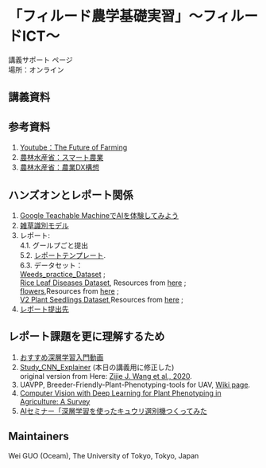 # 「フィルード農学基礎実習」～フィルードICT～
講義サポート ページ  
場所：オンライン

## 講義資料



## 参考資料
1. [Youtube：The Future of Farming](https://youtu.be/Qmla9NLFBvU)  
2. [農林水産省：スマート農業](https://www.maff.go.jp/j/kanbo/smart/)
3. [農林水産省：農業DX構想](https://www.maff.go.jp/j/press/kanbo/joho/210325.html)

## ハンズオンとレポート関係
1. [Google Teachable MachineでAIを体験してみよう](https://teachablemachine.withgoogle.com/)  
2. [雑草識別モデル](https://teachablemachine.withgoogle.com/models/1u_hCfzqq/)
3. レポート:  
4.1. グールプごと提出  
5.2. [レポートテンプレート](https://drive.google.com/file/d/1I4izPmT5CRkz15JaD62JzBIjX7vSrGDD/view?usp=sharing).  
6.3. データセット：  
[Weeds_practice_Dataset](https://drive.google.com/drive/folders/1O5fx-mgyGC_-3Bl2Il0LnT9ouC7OCq0R?usp=sharing) ;  
[Rice Leaf Diseases Dataset](https://drive.google.com/drive/folders/1fVMMot1PXGeLIvw2OB6thkH3_jX9nSX3?usp=sharing), Resources from [here](https://www.kaggle.com/vbookshelf/rice-leaf-diseases) ;  
[flowers](https://drive.google.com/drive/folders/1oukB6MPBRcEejDhf1qphxcLcP4vcVSux?usp=sharing),Resources from [here](https://www.kaggle.com/alxmamaev/flowers-recognition) ;   
[V2 Plant Seedlings Dataset](https://drive.google.com/drive/folders/1hcN1MAa-KkLZvTUVJX-FhvXPEqRHusnK?usp=sharing),Resources from [here](https://www.kaggle.com/vbookshelf/v2-plant-seedlings-dataset) ; 
3. <a href="mailto:guowei@g.ecc.u-tokyo.ac.jp?subject=レポート提出先">レポート提出先</a>

## レポート課題を更に理解するため
1. [おすすめ深層学習入門動画](https://youtu.be/W92VcivhoBs)
2. [Study_CNN_Explainer](https://utokyo-fieldphenomics-lab.github.io/Study_CNN_Explainer/) (本日の講義用に修正した)  
original version from Here: [Zijie J. Wang et al., 2020](https://github.com/poloclub/cnn-explainer).  
3. UAVPP, Breeder-Friendly-Plant-Phenotyping-tools for UAV, [Wiki page](https://github.com/oceam/UAVPP/wiki/).  
4. [Computer Vision with Deep Learning for Plant Phenotyping in Agriculture: A Survey](https://arxiv.org/pdf/2006.11391.pdf)  
5. [AIセミナー「深層学習を使ったキュウリ選別機つくってみた](https://youtu.be/3E3jYjZ9h78)



## Maintainers
Wei GUO (Oceam), 
The University of Tokyo, Tokyo, Japan
